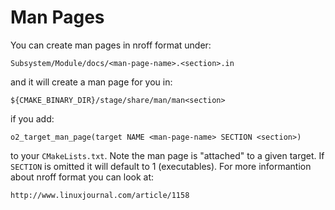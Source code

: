 <!-- doxy
\page refdocManPages Man Pages
/doxy -->

# Man Pages

You can create man pages in nroff format under:

    Subsystem/Module/docs/<man-page-name>.<section>.in

and it will create a man page for you in:

    ${CMAKE_BINARY_DIR}/stage/share/man/man<section>

if you add:

    o2_target_man_page(target NAME <man-page-name> SECTION <section>)

to your `CMakeLists.txt`. Note the man page is "attached" to a given target.
If `SECTION` is omitted it will default to 1
(executables). For more informantion about nroff format you can look at:

    http://www.linuxjournal.com/article/1158
